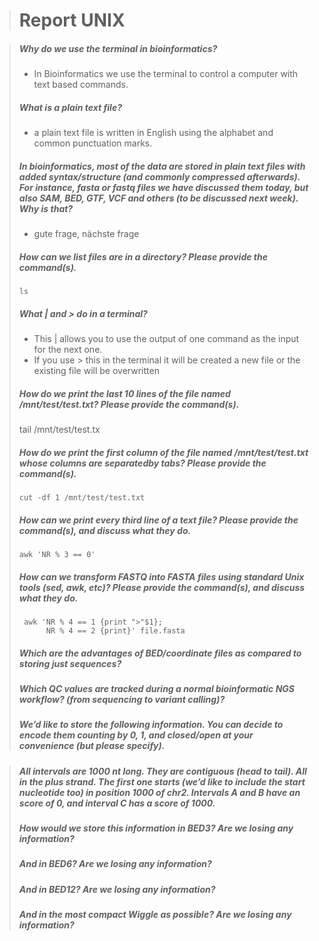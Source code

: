 > # Report UNIX

> ##### Why do we use the terminal in bioinformatics?
> * In Bioinformatics we use the terminal to control a computer with text based commands. 
>
> ##### What is a plain text file?
> * a plain text file is written in English using the alphabet and common punctuation marks.
>
> ##### In bioinformatics, most of the data are stored in plain text files with added syntax/structure (and commonly compressed afterwards). For instance, fasta or fastq files we have discussed them today, but also SAM, BED, GTF, VCF and others (to be discussed next week). Why is that?
> * gute frage, nächste frage
>
> ##### How can we list files are in a directory? Please provide the command(s).
>     ls
>
> ##### What | and > do in a terminal?
> * This | allows you to use the output of one command as the input for the next one. 
> * If you use > this in the terminal it will be created a new file or the existing file will be overwritten
>
> ##### How do we print the last 10 lines of the file named /mnt/test/test.txt? Please provide the command(s).
>    tail /mnt/test/test.tx
>
> ##### How do we print the first column of the file named /mnt/test/test.txt whose columns are separatedby tabs? Please provide the command(s).
>     cut -df 1 /mnt/test/test.txt
>
> ##### How can we print every third line of a text file? Please provide the command(s), and discuss what they do.
>     awk 'NR % 3 == 0' 
>
> ##### How can we transform FASTQ into FASTA files using standard Unix tools (sed, awk, etc)? Please provide the command(s), and discuss what they do.
>      awk 'NR % 4 == 1 {print ">"$1};
>           NR % 4 == 2 {print}' file.fasta
>
>
> ##### Which are the advantages of BED/coordinate files as compared to storing just sequences?
>
>
> ##### Which QC values are tracked during a normal bioinformatic NGS workflow? (from sequencing to variant calling)?
>
> ##### We’d like to store the following information. You can decide to encode them counting by 0, 1, and closed/open at your convenience (but please specify).

> ##### All intervals are 1000 nt long. They are contiguous (head to tail). All in the plus strand. The first one starts (we’d like to include the start nucleotide too) in position 1000 of chr2. Intervals A and B have an score of 0, and interval C has a score of 1000.
>
> ##### How would we store this information in BED3? Are we losing any information?
> ##### And in BED6? Are we losing any information?
> ##### And in BED12? Are we losing any information?
> ##### And in the most compact Wiggle as possible? Are we losing any information?
